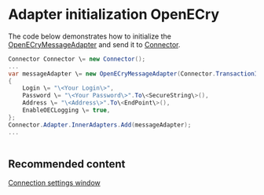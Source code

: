 # Adapter initialization OpenECry

The code below demonstrates how to initialize the [OpenECryMessageAdapter](../api/StockSharp.OpenECry.OpenECryMessageAdapter.html) and send it to [Connector](../api/StockSharp.Algo.Connector.html).

```cs
Connector Connector \= new Connector();				
...				
var messageAdapter \= new OpenECryMessageAdapter(Connector.TransactionIdGenerator)
{
    Login \= "\<Your Login\>",
    Password \= "\<Your Password\>".To\<SecureString\>(),
    Address \= "\<Address\>".To\<EndPoint\>(),
    EnableOECLogging \= true,
};
Connector.Adapter.InnerAdapters.Add(messageAdapter);
...	
							
```

## Recommended content

[Connection settings window](API_UI_ConnectorWindow.md)
